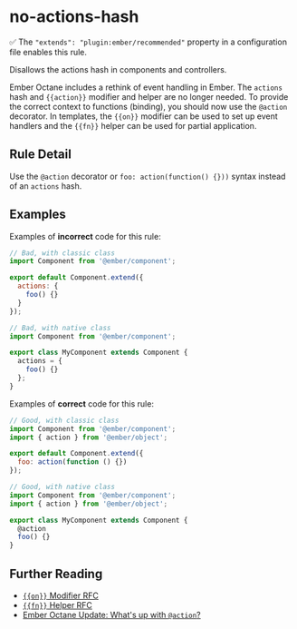 # no-actions-hash

✅ The `"extends": "plugin:ember/recommended"` property in a configuration file enables this rule.

Disallows the actions hash in components and controllers.

Ember Octane includes a rethink of event handling in Ember. The `actions` hash and `{{action}}` modifier and helper are no longer needed. To provide the correct context to functions (binding), you should now use the `@action` decorator. In templates, the `{{on}}` modifier can be used to set up event handlers and the `{{fn}}` helper can be used for partial application.

## Rule Detail

Use the `@action` decorator or `foo: action(function() {}))` syntax instead of an `actions` hash.

## Examples

Examples of **incorrect** code for this rule:

```js
// Bad, with classic class
import Component from '@ember/component';

export default Component.extend({
  actions: {
    foo() {}
  }
});
```

```js
// Bad, with native class
import Component from '@ember/component';

export class MyComponent extends Component {
  actions = {
    foo() {}
  };
}
```

Examples of **correct** code for this rule:

```js
// Good, with classic class
import Component from '@ember/component';
import { action } from '@ember/object';

export default Component.extend({
  foo: action(function () {})
});
```

```js
// Good, with native class
import Component from '@ember/component';
import { action } from '@ember/object';

export class MyComponent extends Component {
  @action
  foo() {}
}
```

## Further Reading

- [`{{on}}` Modifier RFC](https://github.com/emberjs/rfcs/pull/471)
- [`{{fn}}` Helper RFC](https://github.com/emberjs/rfcs/pull/470)
- [Ember Octane Update: What's up with `@action`?](https://www.pzuraq.com/ember-octane-update-action/)
